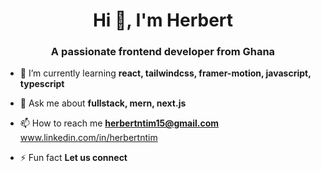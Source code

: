 <h1 align="center">Hi 👋, I'm Herbert</h1>
<h3 align="center">A passionate frontend developer from Ghana</h3>

- 🌱 I’m currently learning **react, tailwindcss, framer-motion, javascript, typescript**

- 💬 Ask me about **fullstack, mern, next.js**

- 📫 How to reach me **herbertntim15@gmail.com** www.linkedin.com/in/herbertntim

- ⚡ Fun fact **Let us connect**
